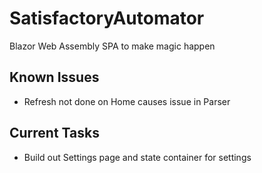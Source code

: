 # SatisfactoryAutomator
Blazor Web Assembly SPA to make magic happen

## Known Issues
- Refresh not done on Home causes issue in Parser

## Current Tasks
- Build out Settings page and state container for settings
